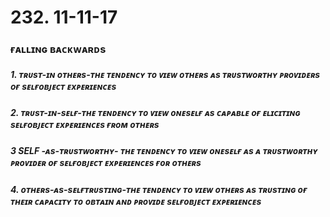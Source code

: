 # 232.        11-11-17

###  ғᴀʟʟɪɴɢ ʙᴀᴄᴋᴡᴀʀᴅs 

##### 1. ᴛʀᴜsᴛ-ɪɴ ᴏᴛʜᴇʀs-ᴛʜᴇ ᴛᴇɴᴅᴇɴᴄʏ ᴛᴏ ᴠɪᴇᴡ ᴏᴛʜᴇʀs ᴀs ᴛʀᴜsᴛᴡᴏʀᴛʜʏ ᴘʀᴏᴠɪᴅᴇʀs ᴏғ sᴇʟғᴏʙᴊᴇᴄᴛ ᴇxᴘᴇʀɪᴇɴᴄᴇs

##### 

##### 2. ᴛʀᴜsᴛ-ɪɴ-sᴇʟғ-ᴛʜᴇ ᴛᴇɴᴅᴇɴᴄʏ ᴛᴏ ᴠɪᴇᴡ ᴏɴᴇsᴇʟғ ᴀs ᴄᴀᴘᴀʙʟᴇ ᴏғ ᴇʟɪᴄɪᴛɪɴɢ sᴇʟғᴏʙᴊᴇᴄᴛ ᴇxᴘᴇʀɪᴇɴᴄᴇs ғʀᴏᴍ ᴏᴛʜᴇʀs

##### 

##### 3 SELF -ᴀs-ᴛʀᴜsᴛᴡᴏʀᴛʜʏ- ᴛʜᴇ ᴛᴇɴᴅᴇɴᴄʏ ᴛᴏ ᴠɪᴇᴡ ᴏɴᴇsᴇʟғ ᴀs ᴀ ᴛʀᴜsᴛᴡᴏʀᴛʜʏ ᴘʀᴏᴠɪᴅᴇʀ ᴏғ sᴇʟғᴏʙᴊᴇᴄᴛ ᴇxᴘᴇʀɪᴇɴᴄᴇs ғᴏʀ ᴏᴛʜᴇʀs

##### 

##### 4. ᴏᴛʜᴇʀs-ᴀs-sᴇʟғᴛʀᴜsᴛɪɴɢ-ᴛʜᴇ ᴛᴇɴᴅᴇɴᴄʏ ᴛᴏ ᴠɪᴇᴡ ᴏᴛʜᴇʀs ᴀs ᴛʀᴜsᴛɪɴɢ ᴏғ ᴛʜᴇɪʀ ᴄᴀᴘᴀᴄɪᴛʏ ᴛᴏ ᴏʙᴛᴀɪɴ ᴀɴᴅ ᴘʀᴏᴠɪᴅᴇ sᴇʟғᴏʙᴊᴇᴄᴛ ᴇxᴘᴇʀɪᴇɴᴄᴇs



